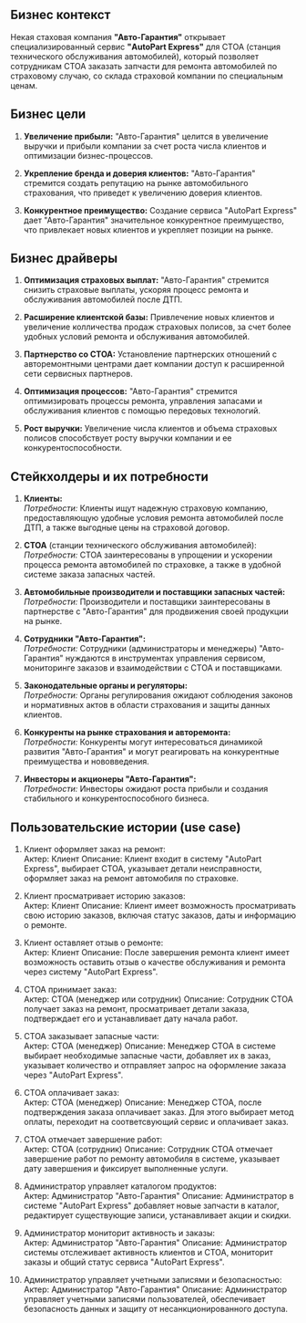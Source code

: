 ## Бизнес контекст

Некая стаховая компания **"Авто-Гарантия"** открывает специализированный сервис **"AutoPart Express"** для  СТОА (станция технического обслуживания автомобилей), который позволяет сотрудникам СТОА заказать запчасти для ремонта автомобилей по страховому случаю, со склада страховой компании по специальным ценам.

## Бизнес цели
1. **Увеличение прибыли:** "Авто-Гарантия" целится в увеличение выручки и прибыли компании за счет роста числа клиентов и оптимизации бизнес-процессов.

2. **Укрепление бренда и доверия клиентов:** "Авто-Гарантия" стремится создать репутацию на рынке автомобильного страхования, что приведет к увеличению доверия клиентов.

3. **Конкурентное преимущество:** Создание сервиса "AutoPart Express" дает "Авто-Гарантия" значительное конкурентное преимущество, что привлекает новых клиентов и укрепляет позиции на рынке.


## Бизнес драйверы

1. **Оптимизация страховых выплат:** "Авто-Гарантия" стремится снизить страховые выплаты, ускоряя процесс ремонта и обслуживания автомобилей после ДТП.

2. **Расширение клиентской базы:** Привлечение новых клиентов и увеличение колличества продаж страховых полисов, за счет более удобных условий ремонта и обслуживания автомобилей.

3. **Партнерство со СТОА:** Установление партнерских отношений с авторемонтными центрами дает компании доступ к расширенной сети сервисных партнеров.

4. **Оптимизация процессов:** "Авто-Гарантия" стремится оптимизировать процессы ремонта, управления запасами и обслуживания клиентов с помощью передовых технологий.

5. **Рост выручки:** Увеличение числа клиентов и объема страховых полисов способствует росту выручки компании и ее конкурентоспособности.

## Стейкхолдеры и их потребности

1. **Клиенты:**  
*Потребности:* Клиенты ищут надежную страховую компанию, предоставляющую удобные условия ремонта автомобилей после ДТП, а также выгодные цены на страховой договор.

2. **СТОА** (станции технического обслуживания автомобилей):  
*Потребности:* СТОА заинтересованы в упрощении и ускорении процесса ремонта автомобилей по страховке, а также в удобной системе заказа запасных частей.

3. **Автомобильные производители и поставщики запасных частей:**  
*Потребности:* Производители и поставщики заинтересованы в партнерстве с "Авто-Гарантия" для продвижения своей продукции на рынке.

4. **Сотрудники "Авто-Гарантия":**  
*Потребности:* Сотрудники (администраторы и менеджеры) "Авто-Гарантия" нуждаются в инструментах управления сервисом, мониторинге заказов и взаимодействии с СТОА и поставщиками.

5. **Законодательные органы и регуляторы:**  
*Потребности:* Органы регулирования ожидают соблюдения законов и нормативных актов в области страхования и защиты данных клиентов.

6. **Конкуренты на рынке страхования и авторемонта:**  
*Потребности:* Конкуренты могут интересоваться динамикой развития "Авто-Гарантия" и могут реагировать на конкурентные преимущества и нововведения.

7. **Инвесторы и акционеры "Авто-Гарантия":**  
*Потребности:* Инвесторы ожидают роста прибыли и создания стабильного и конкурентоспособного бизнеса.

## Пользовательские истории (use case)

1. Клиент оформляет заказ на ремонт:  
Актер: Клиент
Описание: Клиент входит в систему "AutoPart Express", выбирает СТОА, указывает детали неисправности, оформляет заказ на ремонт автомобиля по страховке.

2. Клиент просматривает историю заказов:   
Актер: Клиент
Описание: Клиент имеет возможность просматривать свою историю заказов, включая статус заказов, даты и информацию о ремонте.

3. Клиент оставляет отзыв о ремонте:  
Актер: Клиент
Описание: После завершения ремонта клиент имеет возможность оставить отзыв о качестве обслуживания и ремонта через систему "AutoPart Express".

4. СТОА принимает заказ:  
Актер: СТОА (менеджер или сотрудник)
Описание: Сотрудник СТОА получает заказ на ремонт, просматривает детали заказа, подтверждает его и устанавливает дату начала работ.

5. СТОА заказывает запасные части:  
Актер: СТОА (менеджер)
Описание: Менеджер СТОА в системе выбирает необходимые запасные части, добавляет их в заказ, указывает количество и отправляет запрос на оформление заказа через "AutoPart Express".

6. СТОА оплачивает заказ:  
Актер: СТОА (менеджер)
Описание: Менеджер СТОА, после подтверждения заказа оплачивает заказ. Для этого выбирает метод оплаты, переходит на соответсвующий сервис и оплачивает заказ.

7. СТОА отмечает завершение работ:  
Актер: СТОА (сотрудник)
Описание: Сотрудник СТОА отмечает завершение работ по ремонту автомобиля в системе, указывает дату завершения и фиксирует выполненные услуги.

8. Администратор управляет каталогом продуктов:    
Актер: Администратор "Авто-Гарантия"
Описание: Администратор в системе "AutoPart Express" добавляет новые запчасти в каталог, редактирует существующие записи, устанавливает акции и скидки.

9. Администратор мониторит активность и заказы:  
Актер: Администратор "Авто-Гарантия"
Описание: Администратор системы отслеживает активность клиентов и СТОА, мониторит заказы и общий статус сервиса "AutoPart Express".

10. Администратор управляет учетными записями и безопасностью:  
Актер: Администратор "Авто-Гарантия"
Описание: Администратор управляет учетными записями пользователей, обеспечивает безопасность данных и защиту от несанкционированного доступа.


